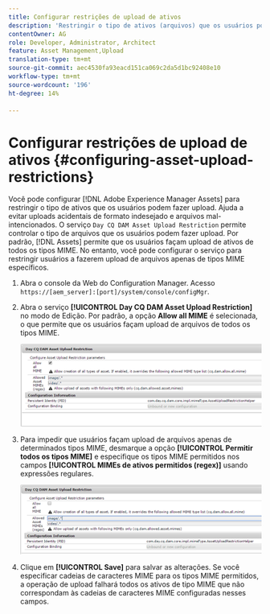 ```yaml
---
title: Configurar restrições de upload de ativos
description: 'Restringir o tipo de ativos (arquivos) que os usuários podem fazer upload '
contentOwner: AG
role: Developer, Administrator, Architect
feature: Asset Management,Upload
translation-type: tm+mt
source-git-commit: aec4530fa93eacd151ca069c2da5d1bc92408e10
workflow-type: tm+mt
source-wordcount: '196'
ht-degree: 14%

---
```



# Configurar restrições de upload de ativos {#configuring-asset-upload-restrictions}

Você pode configurar [!DNL Adobe Experience Manager Assets] para restringir o tipo de ativos que os usuários podem fazer upload. Ajuda a evitar uploads acidentais de formato indesejado e arquivos mal-intencionados. O serviço `Day CQ DAM Asset Upload Restriction` permite controlar o tipo de arquivos que os usuários podem fazer upload. Por padrão, [!DNL Assets] permite que os usuários façam upload de ativos de todos os tipos MIME. No entanto, você pode configurar o serviço para restringir usuários a fazerem upload de arquivos apenas de tipos MIME específicos.

1. Abra o console da Web do Configuration Manager. Acesso `https://[aem_server]:[port]/system/console/configMgr`.
1. Abra o serviço **[!UICONTROL Day CQ DAM Asset Upload Restriction]** no modo de Edição. Por padrão, a opção **Allow all MIME** é selecionada, o que permite que os usuários façam upload de arquivos de todos os tipos MIME.

   ![chlimage_1-378](assets/chlimage_1-378.png)

1. Para impedir que usuários façam upload de arquivos apenas de determinados tipos MIME, desmarque a opção **[!UICONTROL Permitir todos os tipos MIME]** e especifique os tipos MIME permitidos nos campos **[!UICONTROL MIMEs de ativos permitidos (regex)]** usando expressões regulares.

   ![chlimage_1-379](assets/chlimage_1-379.png)

1. Clique em **[!UICONTROL Save]** para salvar as alterações. Se você especificar cadeias de caracteres MIME para os tipos MIME permitidos, a operação de upload falhará todos os ativos de tipo MIME que não correspondam às cadeias de caracteres MIME configuradas nesses campos.
